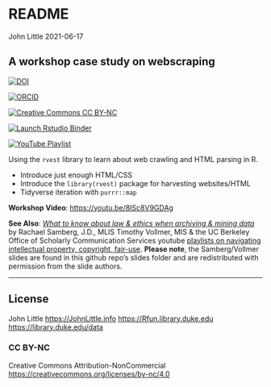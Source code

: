 README
================
John Little
2021-06-17

<!-- README.md is generated from README.Rmd. Please edit that file -->

## A workshop case study on webscraping

<!-- badges: start -->
<!-- DOI All versions 10.5281/zenodo.4908874 -->

[![DOI](https://img.shields.io/badge/DOI-10.5281%2Fzenodo.4908874%20(Latest%20Version%20Release)-blue "DOI")](https://doi.org/10.5281/zenodo.4908874)

[![ORCID](https://img.shields.io/badge/ORCID-0000--0002--3600--0972-A6CE39?logo=ORCID&logoColor=A6CE39 "ORCID")](https://orcid.org/0000-0002-3600-0972)

[![Creative Commons CC BY-NC](https://img.shields.io/badge/Creative%20Commons-BY--NC-EF9421?logo=creative%20commons&logoColor=EF9421 "CC BY-NC")](https://creativecommons.org/licenses/by-nc-nd/4.0/)

[![Launch Rstudio Binder](http://mybinder.org/badge_logo.svg "Launch RStudio Binder")](https://mybinder.org/v2/gh/libjohn/workshop_webscraping/main?urlpath=rstudio)

[![YouTube Playlist](https://img.shields.io/badge/YouTube-Workshop%20recording-f00?logo=youtube "Workshop Recording")](https://www.youtube.com/embed/8ISc8V9GDAg?si=iErWIj6F82aFWIV1)
<!-- badges: end -->

Using the `rvest` library to learn about web crawling and HTML parsing
in R.

-   Introduce just enough HTML/CSS
-   Introduce the `library(rvest)` package for harvesting websites/HTML
-   Tidyverse iteration with `purrr::map`

**Workshop Video**: <https://youtu.be/8ISc8V9GDAg>

**See Also**: [*What to know about law & ethics when archiving & mining
data*](slides/What%20to%20know%20about%20law%20&%20ethics_Archiving%20&%20Mining_15%20Min_with%20notes.pdf)
by Rachael Samberg, J.D., MLIS Timothy Vollmer, MIS & the UC Berkeley
Office of Scholarly Communication Services youtube [playlists on
navigating intellectual property, copyright,
fair-use](https://www.youtube.com/channel/UCNUMwTyK0raTNNZVjhgB7KA/playlists).
**Please note**, the Samberg/Vollmer slides are found in this github
repo’s slides folder and are redistributed with permission from the
slide authors.

------------------------------------------------------------------------

## License

John Little <https://JohnLittle.info> <https://Rfun.library.duke.edu>
<https://library.duke.edu/data>

### CC BY-NC

Creative Commons Attribution-NonCommercial
<https://creativecommons.org/licenses/by-nc/4.0>

